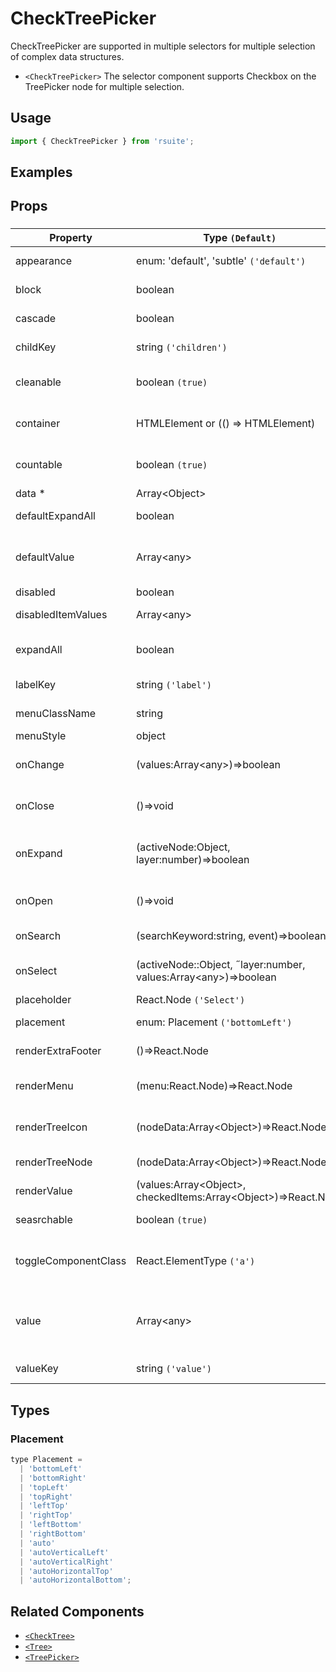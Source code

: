 # CheckTreePicker

CheckTreePicker are supported in multiple selectors for multiple selection of complex data structures.

- `<CheckTreePicker>` The selector component supports Checkbox on the TreePicker node for multiple selection.

## Usage

```js
import { CheckTreePicker } from 'rsuite';
```

## Examples

<!--{demo}-->

## Props

### <CheckTreePicker>

| Property             | Type `(Default)`                                                           | Description                                                 |
| -------------------- | -------------------------------------------------------------------------- | ----------------------------------------------------------- |
| appearance           | enum: 'default', 'subtle' `('default')`                                    | Set picker appearence                                       |
| block                | boolean                                                                    | Blocking an entire row                                      |
| cascade              | boolean                                                                    | whether cascade select                                      |
| childKey             | string `('children')`                                                      | set children key in data                                    |
| cleanable            | boolean `(true)`                                                           | whether the selected value can be cleared                   |
| container            | HTMLElement or (() => HTMLElement)                                         | Sets the rendering container                                |
| countable            | boolean `(true)`                                                           | whether display counts of checkItems                        |
| data \*              | Array&lt;Object&gt;                                                        | tree data                                                   |
| defaultExpandAll     | boolean                                                                    | expand all tree node                                        |
| defaultValue         | Array&lt;any&gt;                                                           | (UnControlled) default values of the selected tree node     |
| disabled             | boolean                                                                    | whether disabled                                            |
| disabledItemValues   | Array&lt;any&gt;                                                           | values of disabled tree node                                |
| expandAll            | boolean                                                                    | Expand or unExpand all nodes(Controlled)                    |
| labelKey             | string `('label')`                                                         | set label key in data                                       |
| menuClassName        | string                                                                     | className for Menu                                          |
| menuStyle            | object                                                                     | style for Menu                                              |
| onChange             | (values:Array&lt;any&gt;)=>boolean                                         | callback fired when value change                            |
| onClose              | ()=>void                                                                   | callback fired when close component                         |
| onExpand             | (activeNode:Object, layer:number)=>boolean                                 | callback fired when tree node expand state changed          |
| onOpen               | ()=>void                                                                   | callback fired when open component                          |
| onSearch             | (searchKeyword:string, event)=>boolean                                     | callback fired when search                                  |
| onSelect             | (activeNode::Object, ˝layer:number, values:Array&lt;any&gt;)=>boolean      | callback fired when tree node is selected                   |
| placeholder          | React.Node `('Select')`                                                    |                                                             |
| placement            | enum: Placement `('bottomLeft')`                                           | Placement of component                                      |
| renderExtraFooter    | ()=>React.Node                                                             | custom render extra footer                                  |
| renderMenu           | (menu:React.Node)=>React.Node                                              | Customizing the Rendering Menu list                         |
| renderTreeIcon       | (nodeData:Array&lt;Object&gt;)=>React.Node                                 | custom render the icon of tree node                         |
| renderTreeNode       | (nodeData:Array&lt;Object&gt;)=>React.Node                                 | custom render tree node                                     |
| renderValue          | (values:Array&lt;Object&gt;, checkedItems:Array&lt;Object&gt;)=>React.Node | custom render placeholder                                   |
| seasrchable          | boolean `(true)`                                                           | whether display search input box                            |
| toggleComponentClass | React.ElementType `('a')`                                                  | You can use a custom element for this component             |
| value                | Array&lt;any&gt;                                                           | (Controlled) specifies the values of the selected tree node |
| valueKey             | string `('value')`                                                         | set value key in data                                       |

## Types

### Placement

```js
type Placement =
  | 'bottomLeft'
  | 'bottomRight'
  | 'topLeft'
  | 'topRight'
  | 'leftTop'
  | 'rightTop'
  | 'leftBottom'
  | 'rightBottom'
  | 'auto'
  | 'autoVerticalLeft'
  | 'autoVerticalRight'
  | 'autoHorizontalTop'
  | 'autoHorizontalBottom';
```

## Related Components

- [`<CheckTree>`](./check-tree)
- [`<Tree>`](./tree)
- [`<TreePicker>`](./tree-picker)
